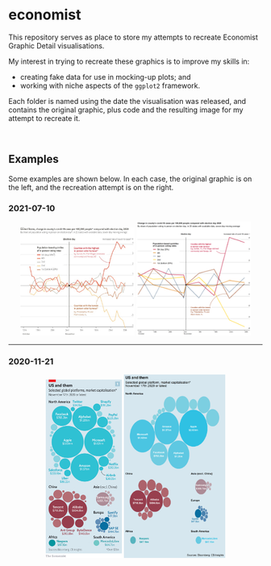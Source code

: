 
<!-- README.md is generated from README.Rmd. Please edit that file -->

# economist

This repository serves as place to store my attempts to recreate
Economist Graphic Detail visualisations.

My interest in trying to recreate these graphics is to improve my skills
in:

-   creating fake data for use in mocking-up plots; and
-   working with niche aspects of the `ggplot2` framework.

Each folder is named using the date the visualisation was released, and
contains the original graphic, plus code and the resulting image for my
attempt to recreate it.

<br>

## Examples

Some examples are shown below. In each case, the original graphic is on
the left, and the recreation attempt is on the right.

### 2021-07-10

<div style="text-align:center">

<img src="2021_07_10/2021_07_10_Elections_Pandemic_Real.jpg" align = "centre" width="45%"></img>
<img src="2021_07_10/2021_07_10_Elections_Pandemic_Attempt.png" align = "centre" width="45%"></img>

</div>

<hr>

### 2020-11-21

<div style="text-align:center">

<img src="2020_11_21/2020_11_21_US_Them_Real.png" width="30%"></img>
<img src="2020_11_21/2020_11_21_US_Them_Attempt.png" width="40%"></img>

</div>
